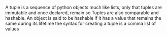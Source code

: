 A tuple is a sequence of python objects much like lists, only that tuples are immutable and once declared, remain so
Tuples are also comparable and hashable. 
An object is said to be hashable if it has a value that remains the same during its lifetime
the syntax for creating a tuple is a comma list of values 